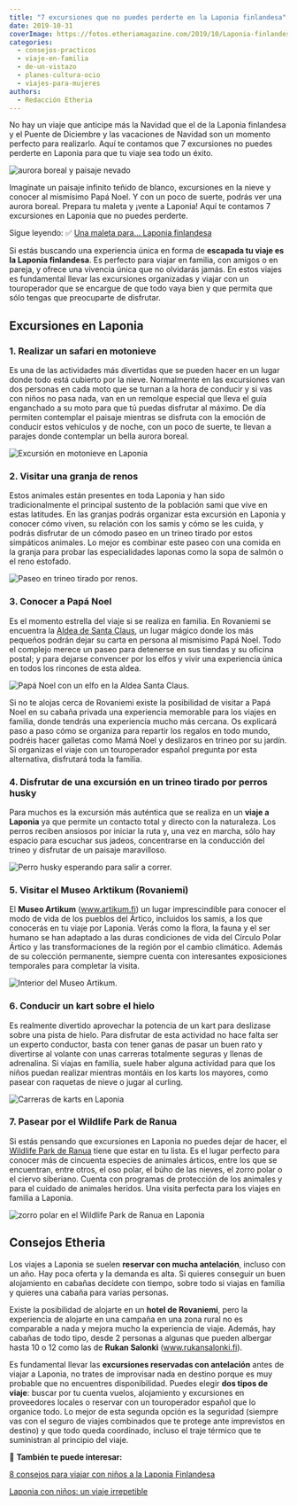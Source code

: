 ```yaml
---
title: "7 excursiones que no puedes perderte en la Laponia finlandesa"
date: 2019-10-31
coverImage: https://fotos.etheriamagazine.com/2019/10/Laponia-finlandesa-aurora-boreal.jpg
categories: 
  - consejos-practicos
  - viaje-en-familia
  - de-un-vistazo
  - planes-cultura-ocio
  - viajes-para-mujeres
authors: 
  - Redacción Etheria
---
```


No hay un viaje que anticipe más la Navidad que el de la Laponia finlandesa y el Puente 
de Diciembre y las vacaciones de Navidad son un momento perfecto para realizarlo. Aquí 
te contamos que 7 excursiones no puedes perderte en Laponia para que tu viaje sea todo 
un éxito. 

![aurora boreal y paisaje nevado](https://fotos.etheriamagazine.com/2019/10/Laponia-Politours-aurora-boreal.jpg "Aurora boreal en Laponia (© Lucas Marcomini) y paisaje nevado (© Joakim Honkasa)")

Imagínate un paisaje infinito teñido de blanco, excursiones en la nieve y conocer al 
mismísimo Papá Noel. Y con un poco de suerte, podrás ver una aurora boreal. Prepara tu 
maleta y ¡vente a Laponia! Aquí te contamos 7 excursiones en Laponia que no puedes 
perderte. 

Sigue leyendo: ✅ [Una maleta para… Laponia 
finlandesa](https://etheriamagazine.com/2018/09/15/una-maleta-para-laponia-finlandesa/) 

Si estás buscando una experiencia única en forma de **escapada tu viaje es la Laponia 
finlandesa**. Es perfecto para viajar en familia, con amigos o en pareja, y ofrece una 
vivencia única que no olvidarás jamás. En estos viajes es fundamental llevar las 
excursiones organizadas y viajar con un touroperador que se encargue de que todo vaya 
bien y que permita que sólo tengas que preocuparte de disfrutar. 

## Excursiones en Laponia

### 1\. Realizar un safari en motonieve

Es una de las actividades más divertidas que se pueden hacer en un lugar donde todo está 
cubierto por la nieve. Normalmente en las excursiones van dos personas en cada moto que 
se turnan a la hora de conducir y si vas con niños no pasa nada, van en un remolque 
especial que lleva el guía enganchado a su moto para que tú puedas disfrutar al máximo. 
De día permiten contemplar el paisaje mientras se disfruta con la emoción de conducir 
estos vehículos y de noche, con un poco de suerte, te llevan a parajes donde contemplar 
un bella aurora boreal. 

![Excursión en motonieve en Laponia](https://fotos.etheriamagazine.com/2019/10/Laponia-Politours-motonieve.jpg "Excursión en motonieve.")

### 2\. Visitar una granja de renos

Estos animales están presentes en toda Laponia y han sido tradicionalmente el principal 
sustento de la población sami que vive en estas latitudes. En las granjas podrás 
organizar esta excursión en Laponia y conocer cómo viven, su relación con los samis y 
cómo se les cuida, y podrás disfrutar de un cómodo paseo en un trineo tirado por estos 
simpáticos animales. Lo mejor es combinar este paseo con una comida en la granja para 
probar las especialidades laponas como la sopa de salmón o el reno estofado. 

![Paseo en trineo tirado por renos.](https://fotos.etheriamagazine.com/2019/10/Laponia-Politours-paseo-renos.jpg "Paseo en trineo tirado por renos. © Judith Prins/© Joao Monteiro)")

### 3\. Conocer a Papá Noel

Es el momento estrella del viaje si se realiza en familia. En Rovaniemi se encuentra la [Aldea 
de Santa Claus](https://santaclausvillage.info/), un lugar mágico donde los más pequeños 
podrán dejar su carta en persona al mismísimo Papá Noel. Todo el complejo merece un 
paseo para detenerse en sus tiendas y su oficina postal; y para dejarse convencer por 
los elfos y vivir una experiencia única en todos los rincones de esta aldea. 

![Papá Noel con un elfo en la Aldea Santa Claus.](https://fotos.etheriamagazine.com/2019/10/Laponia-Politours-aldea-santa-claus.jpg "Papá Noel con un elfo en la Aldea Santa Claus. © Aldea Santa Claus.")

Si no te alojas cerca de Rovaniemi existe la posibilidad de visitar a Papá Noel en su 
cabaña privada una experiencia memorable para los viajes en familia, donde tendrás una 
experiencia mucho más cercana. Os explicará paso a paso cómo se organiza para repartir 
los regalos en todo mundo, podréis hacer galletas como Mamá Noel y deslizaros en trineo 
por su jardín. Si organizas el viaje con un touroperador español pregunta por esta 
alternativa, disfrutará toda la familia. 

### 4\. Disfrutar de una excursión en un trineo tirado por perros husky

Para muchos es la excursión más auténtica que se realiza en un **viaje a Laponia** ya 
que permite un contacto total y directo con la naturaleza. Los perros reciben ansiosos 
por iniciar la ruta y, una vez en marcha, sólo hay espacio para escuchar sus jadeos, 
concentrarse en la conducción del trineo y disfrutar de un paisaje maravilloso. 

![Perro husky esperando para salir a correr.](https://fotos.etheriamagazine.com/2019/10/Laponia-Politours-perro-husky.jpg "Perro husky esperando para salir a correr. © Jeremy Stenuit")

### 5\. Visitar el Museo Arktikum (Rovaniemi)

El **Museo Artikum** (www.artikum.fi) un lugar imprescindible para conocer el modo de 
vida de los pueblos del Ártico, incluidos los samis, a los que conocerás en tu viaje por 
Laponia. Verás como la flora, la fauna y el ser humano se han adaptado a las duras 
condiciones de vida del Círculo Polar Ártico y las transformaciones de la región por el 
cambio climático. Además de su colección permanente, siempre cuenta con interesantes 
exposiciones temporales para completar la visita. 

![Interior del Museo Artikum.](https://fotos.etheriamagazine.com/2019/10/laponia-politours-museo-artktikum.jpg "Interior del © Museo Artikum.")

### 6\. Conducir un kart sobre el hielo

Es realmente divertido aprovechar la potencia de un kart para deslizase sobre una pista 
de hielo. Para disfrutar de esta actividad no hace falta ser un experto conductor, basta 
con tener ganas de pasar un buen rato y divertirse al volante con unas carreras 
totalmente seguras y llenas de adrenalina. Si viajas en familia, suele haber alguna 
actividad para que los niños puedan realizar mientras montáis en los karts los mayores, 
como pasear con raquetas de nieve o jugar al curling. 

![Carreras de karts en Laponia](https://fotos.etheriamagazine.com/2018/04/karts-en-el-hielo-Laponia-e1568538765954.jpg "Carrera de karts sobre hielo. © SG")

### 7\. Pasear por el Wildlife Park de Ranua

Si estás pensando que excursiones en Laponia no puedes dejar de hacer, el [Wildlife Park 
de Ranua](https://english.ranuazoo.com) tiene que estar en tu lista. Es el lugar 
perfecto para conocer más de cincuenta especies de animales árticos, entre los que se 
encuentran, entre otros, el oso polar, el búho de las nieves, el zorro polar o el ciervo 
siberiano. Cuenta con programas de protección de los animales y para el cuidado de 
animales heridos. Una visita perfecta para los viajes en familia a Laponia. 

![zorro polar en el Wildlife Park de Ranua en Laponia](https://fotos.etheriamagazine.com/2019/10/Laponia-Politours-Ranua-wildlife-park.jpg "El zorro polar es una de las especies que se puede ver el Wildlife Park de Ranua.")

## Consejos Etheria

Los viajes a Laponia se suelen **reservar con mucha antelación**, incluso con un año. 
Hay poca oferta y la demanda es alta. Si quieres conseguir un buen alojamiento en 
cabañas decídete con tiempo, sobre todo si viajas en familia y quieres una cabaña para 
varias personas. 

Existe la posibilidad de alojarte en un **hotel de Rovaniemi**, pero la experiencia de 
alojarte en una campaña en una zona rural no es comparable a nada y mejora mucho la 
experiencia de viaje. Además, hay cabañas de todo tipo, desde 2 personas a algunas que 
pueden albergar hasta 10 o 12 como las de **Rukan Salonki** (www.rukansalonki.fi). 

Es fundamental llevar las **excursiones reservadas con antelación** antes de viajar a 
Laponia, no trates de improvisar nada en destino porque es muy probable que no 
encuentres disponibilidad. Puedes elegir **dos tipos de viaje**: buscar por tu cuenta 
vuelos, alojamiento y excursiones en proveedores locales o reservar con un touroperador 
español que lo organice todo. Lo mejor de esta segunda opción es la seguridad (siempre 
vas con el seguro de viajes combinados que te protege ante imprevistos en destino) y que 
todo queda coordinado, incluso el traje térmico que te suministran al principio del 
viaje. 

📌 **También te puede interesar:** 

[8 consejos para viajar con niños a la Laponia 
Finlandesa](https://etheriamagazine.com/2018/09/08/8-consejos-para-viajar-a-la-laponia-finlandesa-con-ninos/) 

[Laponia con niños: un viaje 
irrepetible](https://etheriamagazine.com/2018/09/07/viaje-laponia-finlandesa-en-familia/)
